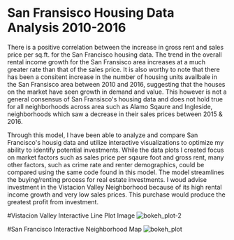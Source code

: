 # San Fransisco Housing Data Analysis 2010-2016


There is a positive correlation between the increase in gross rent and sales price per sq.ft. for the San Francisco housing data. The trend in the overall rental income growth for the San Fransisco area increases at a much greater rate than that of the sales price. It is also worthy to note that there has been a consitent increase in the number of housing units availbale in the San Fransisco area between 2010 and 2016, suggesting that the houses on the market have seen growth in demand and value. This however is not a general consensus of San Fransisco's housing data and does not hold true for all neighborhoods across area such as Alamo Sqaure and Ingleside, neighborhoods which saw a decrease in their sales prices between 2015 & 2016.

Through this model, I have been able to analyze and compare San Francisco's housig data and utilize interactive visualizations to optimize my ability to identify potential investments. While the data plots I created focus on market factors such as sales price per sqaure foot and gross rent, many other factors, such as crime rate and renter demographics, could be compared using the same code found in this model. The model streamlines the buying/renting process for real estate investments. I woud advise investment in the Vistacion Valley Neighborhood because of its high rental income growth and very low sales prices. This purchase would produce the greatest profit from investment.

#Vistacion Valley Interactive Line Plot Image
![bokeh_plot-2](https://user-images.githubusercontent.com/108302716/184062191-1ce2be62-54ef-4a83-a596-271d013c0ebd.png)

#San Francisco Interactive Neighborhood Map
![bokeh_plot](https://user-images.githubusercontent.com/108302716/184062088-1a0e309c-8de7-4cd2-8330-8ade3d4a7adb.png)

